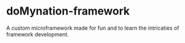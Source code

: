 # doMynation-framework
A custom microframework made for fun and to learn the intricaties of framework development.
